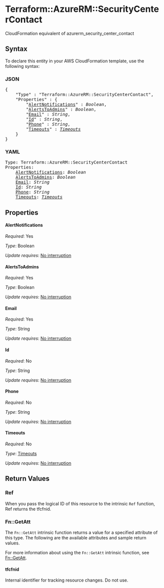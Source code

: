 # Terraform::AzureRM::SecurityCenterContact

CloudFormation equivalent of azurerm_security_center_contact

## Syntax

To declare this entity in your AWS CloudFormation template, use the following syntax:

### JSON

<pre>
{
    "Type" : "Terraform::AzureRM::SecurityCenterContact",
    "Properties" : {
        "<a href="#alertnotifications" title="AlertNotifications">AlertNotifications</a>" : <i>Boolean</i>,
        "<a href="#alertstoadmins" title="AlertsToAdmins">AlertsToAdmins</a>" : <i>Boolean</i>,
        "<a href="#email" title="Email">Email</a>" : <i>String</i>,
        "<a href="#id" title="Id">Id</a>" : <i>String</i>,
        "<a href="#phone" title="Phone">Phone</a>" : <i>String</i>,
        "<a href="#timeouts" title="Timeouts">Timeouts</a>" : <i><a href="timeouts.md">Timeouts</a></i>
    }
}
</pre>

### YAML

<pre>
Type: Terraform::AzureRM::SecurityCenterContact
Properties:
    <a href="#alertnotifications" title="AlertNotifications">AlertNotifications</a>: <i>Boolean</i>
    <a href="#alertstoadmins" title="AlertsToAdmins">AlertsToAdmins</a>: <i>Boolean</i>
    <a href="#email" title="Email">Email</a>: <i>String</i>
    <a href="#id" title="Id">Id</a>: <i>String</i>
    <a href="#phone" title="Phone">Phone</a>: <i>String</i>
    <a href="#timeouts" title="Timeouts">Timeouts</a>: <i><a href="timeouts.md">Timeouts</a></i>
</pre>

## Properties

#### AlertNotifications

_Required_: Yes

_Type_: Boolean

_Update requires_: [No interruption](https://docs.aws.amazon.com/AWSCloudFormation/latest/UserGuide/using-cfn-updating-stacks-update-behaviors.html#update-no-interrupt)

#### AlertsToAdmins

_Required_: Yes

_Type_: Boolean

_Update requires_: [No interruption](https://docs.aws.amazon.com/AWSCloudFormation/latest/UserGuide/using-cfn-updating-stacks-update-behaviors.html#update-no-interrupt)

#### Email

_Required_: Yes

_Type_: String

_Update requires_: [No interruption](https://docs.aws.amazon.com/AWSCloudFormation/latest/UserGuide/using-cfn-updating-stacks-update-behaviors.html#update-no-interrupt)

#### Id

_Required_: No

_Type_: String

_Update requires_: [No interruption](https://docs.aws.amazon.com/AWSCloudFormation/latest/UserGuide/using-cfn-updating-stacks-update-behaviors.html#update-no-interrupt)

#### Phone

_Required_: No

_Type_: String

_Update requires_: [No interruption](https://docs.aws.amazon.com/AWSCloudFormation/latest/UserGuide/using-cfn-updating-stacks-update-behaviors.html#update-no-interrupt)

#### Timeouts

_Required_: No

_Type_: <a href="timeouts.md">Timeouts</a>

_Update requires_: [No interruption](https://docs.aws.amazon.com/AWSCloudFormation/latest/UserGuide/using-cfn-updating-stacks-update-behaviors.html#update-no-interrupt)

## Return Values

### Ref

When you pass the logical ID of this resource to the intrinsic `Ref` function, Ref returns the tfcfnid.

### Fn::GetAtt

The `Fn::GetAtt` intrinsic function returns a value for a specified attribute of this type. The following are the available attributes and sample return values.

For more information about using the `Fn::GetAtt` intrinsic function, see [Fn::GetAtt](https://docs.aws.amazon.com/AWSCloudFormation/latest/UserGuide/intrinsic-function-reference-getatt.html).

#### tfcfnid

Internal identifier for tracking resource changes. Do not use.

